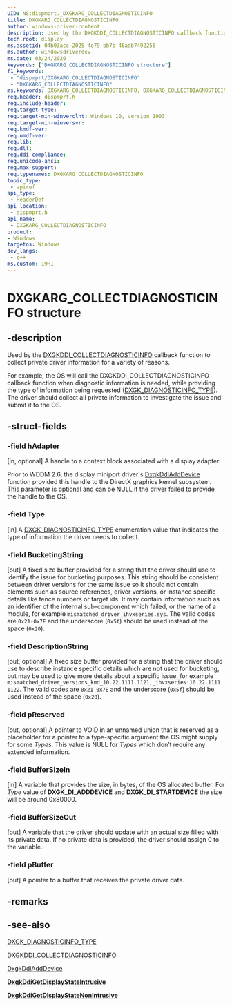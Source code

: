 ```yaml
---
UID: NS:dispmprt._DXGKARG_COLLECTDIAGNOSTICINFO
title: DXGKARG_COLLECTDIAGNOSTICINFO
author: windows-driver-content
description: Used by the DXGKDDI_COLLECTDIAGNOSTICINFO callback function to collect private driver information for a variety of reasons.
tech.root: display
ms.assetid: 04b03acc-2025-4e79-bb7b-46adb7492256
ms.author: windowsdriverdev
ms.date: 03/24/2020
keywords: ["DXGKARG_COLLECTDIAGNOSTICINFO structure"]
f1_keywords:
 - "dispmprt/DXGKARG_COLLECTDIAGNOSTICINFO"
 - "DXGKARG_COLLECTDIAGNOSTICINFO"
ms.keywords: DXGKARG_COLLECTDIAGNOSTICINFO, DXGKARG_COLLECTDIAGNOSTICINFO, *INOUT_PDXGKARG_COLLECTDIAGNOSTICINFO
req.header: dispmprt.h
req.include-header:
req.target-type:
req.target-min-winverclnt: Windows 10, version 1903
req.target-min-winversvr:
req.kmdf-ver:
req.umdf-ver:
req.lib:
req.dll:
req.ddi-compliance:
req.unicode-ansi:
req.max-support:
req.typenames: DXGKARG_COLLECTDIAGNOSTICINFO
topic_type: 
 - apiref
api_type: 
 - HeaderDef
api_location: 
 - dispmprt.h
api_name: 
 - DXGKARG_COLLECTDIAGNOSTICINFO
product:
- Windows
targetos: Windows
dev_langs:
 - c++
ms.custom: 19H1
---
```


# DXGKARG_COLLECTDIAGNOSTICINFO structure

## -description

Used by the [DXGKDDI_COLLECTDIAGNOSTICINFO](nc-dispmprt-dxgkddi_collectdiagnosticinfo.md) callback function to collect private driver information for a variety of reasons.

For example, the OS will call the DXGKDDI_COLLECTDIAGNOSTICINFO callback function when diagnostic information is needed, while providing the type of information being requested ([DXGK_DIAGNOSTICINFO_TYPE](ne-dispmprt-dxgk_diagnosticinfo_type.md)). The driver should collect all private information to investigate the issue and submit it to the OS.

## -struct-fields

### -field hAdapter

[in, optional] A handle to a context block associated with a display adapter.

Prior to WDDM 2.6, the display miniport driver's [DxgkDdiAddDevice](../dispmprt/nc-dispmprt-dxgkddi_add_device.md) function provided this handle to the DirectX graphics kernel subsystem. This parameter is optional and can be NULL if the driver failed to provide the handle to the OS.

### -field Type

[in] A [DXGK_DIAGNOSTICINFO_TYPE](ne-dispmprt-dxgk_diagnosticinfo_type.md) enumeration value that indicates the type of information the driver needs to collect.

### -field BucketingString

[out] A fixed size buffer provided for a string that the driver should use to identify the issue for bucketing purposes. This string should be consistent between driver versions for the same issue so it should not contain elements such as source references, driver versions, or instance specific details like fence numbers or target ids. It may contain information such as an identifier of the internal sub-component which failed, or the name of a module, for example `mismatched_driver_ihvxseries.sys`. The valid codes are `0x21-0x7E` and the underscore (`0x5f`) should be used instead of the space (`0x20`).

### -field DescriptionString

[out, optional] A fixed size buffer provided for a string that the driver should use to describe instance specific details which are not used for bucketing, but may be used to give more details about a specific issue, for example `mismatched_driver_versions_kmd_10.22.1111.1121,_ihvxseries:10.22.1111.1122`. The valid codes are `0x21-0x7E` and the underscore (`0x5f`) should be used instead of the space (`0x20`).

### -field pReserved

[out, optional] A pointer to VOID in an unnamed union that is reserved as a placeholder for a pointer to a type-specific argument the OS might supply for some *Types*. This value is NULL for *Types* which don’t require any extended information.

### -field BufferSizeIn

[in] A variable that provides the size, in bytes, of the OS allocated buffer. For *Type* value of **DXGK_DI_ADDDEVICE** and **DXGK_DI_STARTDEVICE** the size will be around 0x80000.

### -field BufferSizeOut

[out] A variable that the driver should update with an actual size filled with its private data. If no private data is provided, the driver should assign 0 to the variable.

### -field pBuffer

[out] A pointer to a buffer that receives the private driver data.

## -remarks

## -see-also

[DXGK_DIAGNOSTICINFO_TYPE](ne-dispmprt-dxgk_diagnosticinfo_type.md)

[DXGKDDI_COLLECTDIAGNOSTICINFO](nc-dispmprt-dxgkddi_collectdiagnosticinfo.md)

[DxgkDdiAddDevice](../dispmprt/nc-dispmprt-dxgkddi_add_device.md)

[**DxgkDdiGetDisplayStateIntrusive**](nc-dispmprt-dxgkddi_getdisplaystateintrusive.md)

[**DxgkDdiGetDisplayStateNonIntrusive**](nc-dispmprt-dxgkddi_getdisplaystatenonintrusive.md)
